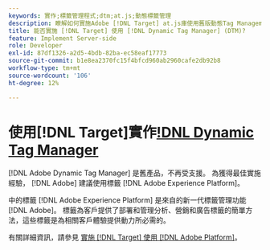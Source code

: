 ```yaml
---
keywords: 實作;標籤管理程式;dtm;at.js;動態標籤管理
description: 瞭解如何實施Adobe [!DNL Target] at.js庫使用舊版動態Tag Management(DTM)。 中的標籤 [!DNL Adobe Experience Platform] 是實施 [!DNL Target]。
title: 能否實施 [!DNL Target] 使用 [!DNL Dynamic Tag Manager] (DTM)?
feature: Implement Server-side
role: Developer
exl-id: 87df1326-a2d5-4bdb-82ba-ec58eaf17773
source-git-commit: b1e8ea2370fc15f4bfcd960ab2960cafe2db92b8
workflow-type: tm+mt
source-wordcount: '106'
ht-degree: 12%

---
```


# 使用[!DNL Target]實作[!DNL Dynamic Tag Manager](DTM)

[!DNL Adobe Dynamic Tag Manager] 是舊產品，不再受支援。 為獲得最佳實施經驗， [!DNL Adobe] 建議使用標籤 [!DNL Adobe Experience Platform]。

中的標籤 [!DNL Adobe Experience Platform] 是來自的新一代標籤管理功能 [!DNL Adobe]。 標籤為客戶提供了部署和管理分析、營銷和廣告標籤的簡單方法，這些標籤是為相關客戶體驗提供動力所必需的。

有關詳細資訊，請參見 [實施 [!DNL Target] 使用 [!DNL Adobe Platform]](https://developer.adobe.com/target/implement/client-side/atjs/how-to-deployatjs/implement-target-using-adobe-launch/)。

